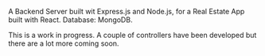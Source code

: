 A Backend Server built wit Express.js and Node.js, for a Real Estate App built with React. 
Database: MongoDB. 

This is a work in progress. 
A couple of controllers have been developed but there are a lot more coming soon.
